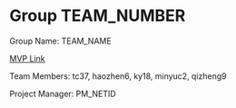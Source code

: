 # Group TEAM_NUMBER
Group Name: TEAM_NAME

[MVP Link](https://docs.google.com/document/d/1vCCad6SsudPw6WHdfyEJgRxZXe4fdXkcXDnRkcpO34w/edit?usp=sharing)

Team Members: tc37, haozhen6, ky18, minyuc2, qizheng9

Project Manager: PM_NETID
